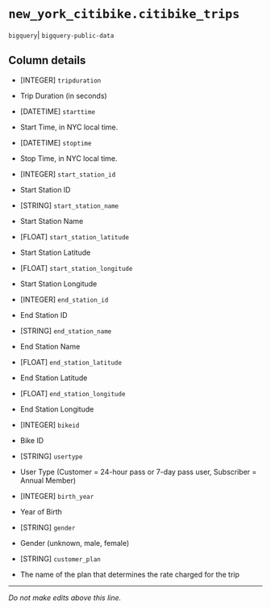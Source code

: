 # `new_york_citibike.citibike_trips`
`bigquery`| `bigquery-public-data`

## Column details
* [INTEGER]   `tripduration`
 - Trip Duration (in seconds)
* [DATETIME]  `starttime`
 - Start Time, in NYC local time.
* [DATETIME]  `stoptime`
 - Stop Time, in NYC local time.
* [INTEGER]   `start_station_id`
 - Start Station ID
* [STRING]    `start_station_name`
 - Start Station Name
* [FLOAT]     `start_station_latitude`
 - Start Station Latitude
* [FLOAT]     `start_station_longitude`
 - Start Station Longitude
* [INTEGER]   `end_station_id`
 - End Station ID
* [STRING]    `end_station_name`
 - End Station Name
* [FLOAT]     `end_station_latitude`
 - End Station Latitude
* [FLOAT]     `end_station_longitude`
 - End Station Longitude
* [INTEGER]   `bikeid`
 - Bike ID
* [STRING]    `usertype`
 - User Type (Customer = 24-hour pass or 7-day pass user, Subscriber = Annual Member)
* [INTEGER]   `birth_year`
 - Year of Birth
* [STRING]    `gender`
 - Gender (unknown, male, female)
* [STRING]    `customer_plan`
 - The name of the plan that determines the rate charged for the trip

-------------------------------------------------------------------------------
*Do not make edits above this line.*
